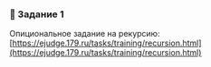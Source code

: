 ### 📘 Задание 1

Опициональное задание на рекурсию: [https://ejudge.179.ru/tasks/training/recursion.html](https://ejudge.179.ru/tasks/training/recursion.html)
